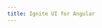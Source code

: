 ```yaml
---
title: Ignite UI for Angular
---
```


<script type="text/javascript">
(function() {
        let HOST = window.location.href;
        window.location.href = HOST + 'components/grid.html';
})();
</script>
